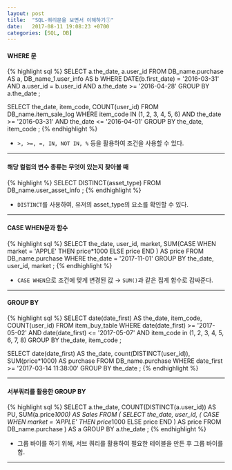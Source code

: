 ```yaml
---
layout: post
title:  "SQL-쿼리문을 보면서 이해하기①"
date:   2017-08-11 19:08:23 +0700
categories: [SQL, DB]
---
```


#### WHERE 문
{% highlight sql %}
SELECT a.the_date, a.user_id
FROM DB_name.purchase AS a, DB_name_1.user_info AS b
WHERE DATE(b.first_date) = '2016-03-31'
AND a.user_id = b.user_id
AND a.the_date >= '2016-04-28'
GROUP BY a.the_date
;

SELECT the_date, item_code, COUNT(user_id)
FROM DB_name.item_sale_log
WHERE item_code IN (1, 2, 3, 4, 5, 6)
AND the_date >= '2016-03-31'
AND the_date <= '2016-04-01'
GROUP BY the_date, item_code
;
{% endhighlight %}
- `>, >=, =, IN, NOT IN, %` 등을 활용하여 조건을 사용할 수 있다.

---

#### 해당 컬럼의 변수 종류는 무엇이 있는지 찾아볼 때
{% highlight  %}
SELECT DISTINCT(asset_type)
FROM DB_name.user_asset_info
;
{% endhighlight %}
- `DISTINCT`를 사용하여, 유저의 asset_type의 요소를 확인할 수 있다.

---

#### CASE WHEN문과 함수
{% highlight sql %}
SELECT
    the_date,
    user_id,
    market,
    SUM(CASE
            WHEN market = 'APPLE' THEN price*1000
            ELSE price END
        ) AS price
FROM DB_name.purchase
WHERE the_date = '2017-11-01'
GROUP BY the_date, user_id, market
;
{% endhighlight %}
- `CASE WHEN`으로 조건에 맞게 변경된 값 → `SUM()`과 같은 집계 함수로 감싸준다.

---

#### GROUP BY
{% highlight sql %}
SELECT
    date(date_first) AS the_date,
    item_code,
    COUNT(user_id)
FROM item_buy_table
WHERE date(date_first) >= '2017-05-02'
AND date(date_first) <= '2017-05-07'
AND item_code in (1, 2, 3, 4, 5, 6, 7, 8)
GROUP BY the_date, item_code
;

SELECT
    date(date_first) AS the_date,
    count(DISTINCT(user_id)),
    SUM(price*1000) AS purchase
FROM DB_name.purchase
WHERE date_first >= '2017-03-14 11:38:00'
GROUP BY the_date
;
{% endhighlight %}

---

#### 서부쿼리를 활용한 GROUP BY
{% highlight sql %}
SELECT
    a.the_date,
    COUNT(DISTINCT(a.user_id)) AS PU,
    SUM(a.price*1000) AS Sales
FROM (
        SELECT
            the_date,
            user_id,
            (
                CASE WHEN market = 'APPLE' THEN price*1000
                ELSE price END
            ) AS price
        FROM DB_name.purchase
    ) AS a
GROUP BY a.the_date
;
{% endhighlight %}
- 그룹 바이를 하기 위해, 서브 쿼리를 활용하여 필요한 테이블을 만든 후 그룹 바이를 함.

---



